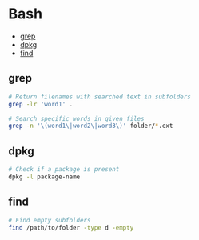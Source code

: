 Bash
====

* [grep](#grep)
* [dpkg](#dpkg)
* [find](#find)

grep
----

```bash
# Return filenames with searched text in subfolders
grep -lr 'word1' .

# Search specific words in given files
grep -n '\(word1\|word2\|word3\)' folder/*.ext
```

dpkg
----

```bash
# Check if a package is present
dpkg -l package-name
```

find
----

```bash
# Find empty subfolders
find /path/to/folder -type d -empty
```
